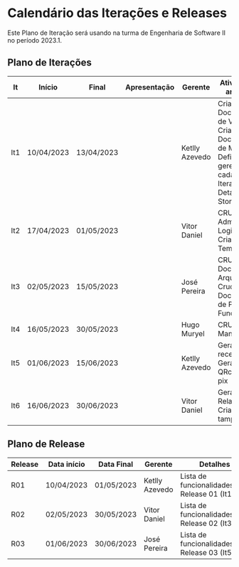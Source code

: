 # Calendário das Iterações e Releases

Este Plano de Iteração será usando na turma de Engenharia de Software II no período 2023.1.

## Plano de Iterações

It | Início | Final | Apresentação | Gerente | Atividades e artefatos
-------- | ----------- | ---------- | ------------ | -------   | -------
It1      | 10/04/2023  | 13/04/2023 |   | Ketlly Azevedo | Criar Documento de Visão;<br/>Criar Documento de Modelos;<br/>Definir gerente de cada Iteração;<br/>Detalhar User Stories;<br/>
It2      | 17/04/2023 | 01/05/2023 |   | Vitor Daniel | CRUD Administrador <br> Login<br> Criação do Template<br>
It3      | 02/05/2023 | 15/05/2023 |   | José Pereira| CRUD vendas <br> Documento Arquitetural <br> Crud Produto<br> Documento de Pontos de Função<br>
It4      | 16/05/2023 | 30/05/2023 |   | Hugo Muryel | CRUD Pix <br> Manter LOG <br>
It5      | 01/06/2023 | 15/06/2023 |   | Ketlly Azevedo | Gerar conta a receber <br> Gerar QRcode do pix <br>
It6     | 16/06/2023 | 30/06/2023 |   | Vitor Daniel | Gerar Relatórios <br> Criação do tamplate <br>

## Plano de Release

Release | Data início | Data Final | Gerente   | Detalhes
------- | ----------- | ---------- | --------- | --------
R01     | 10/04/2023  | 01/05/2023 | Ketlly Azevedo| Lista de funcionalidades da Release 01 (It1, It2).
R02     | 02/05/2023  | 30/05/2023 | Vitor Daniel | Lista de funcionalidades da Release 02 (It3, It4).
R03     | 01/06/2023  | 30/06/2023 | José Pereira | Lista de funcionalidades da Release 03 (It5, It6).
